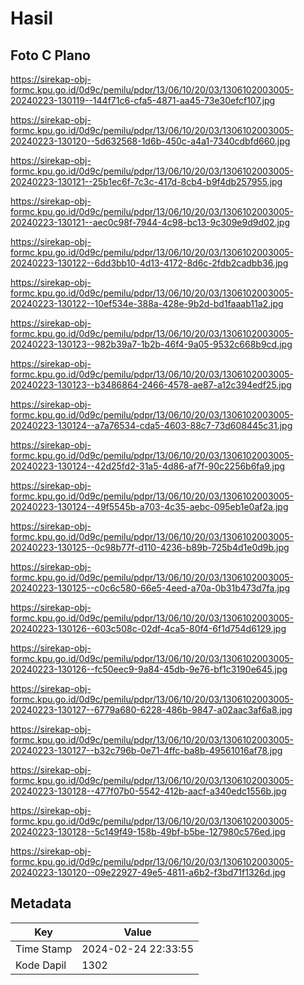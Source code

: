 # Hasil

## Foto C Plano

https://sirekap-obj-formc.kpu.go.id/0d9c/pemilu/pdpr/13/06/10/20/03/1306102003005-20240223-130119--144f71c6-cfa5-4871-aa45-73e30efcf107.jpg

https://sirekap-obj-formc.kpu.go.id/0d9c/pemilu/pdpr/13/06/10/20/03/1306102003005-20240223-130120--5d632568-1d6b-450c-a4a1-7340cdbfd660.jpg

https://sirekap-obj-formc.kpu.go.id/0d9c/pemilu/pdpr/13/06/10/20/03/1306102003005-20240223-130121--25b1ec6f-7c3c-417d-8cb4-b9f4db257955.jpg

https://sirekap-obj-formc.kpu.go.id/0d9c/pemilu/pdpr/13/06/10/20/03/1306102003005-20240223-130121--aec0c98f-7944-4c98-bc13-9c309e9d9d02.jpg

https://sirekap-obj-formc.kpu.go.id/0d9c/pemilu/pdpr/13/06/10/20/03/1306102003005-20240223-130122--6dd3bb10-4d13-4172-8d6c-2fdb2cadbb36.jpg

https://sirekap-obj-formc.kpu.go.id/0d9c/pemilu/pdpr/13/06/10/20/03/1306102003005-20240223-130122--10ef534e-388a-428e-9b2d-bd1faaab11a2.jpg

https://sirekap-obj-formc.kpu.go.id/0d9c/pemilu/pdpr/13/06/10/20/03/1306102003005-20240223-130123--982b39a7-1b2b-46f4-9a05-9532c668b9cd.jpg

https://sirekap-obj-formc.kpu.go.id/0d9c/pemilu/pdpr/13/06/10/20/03/1306102003005-20240223-130123--b3486864-2466-4578-ae87-a12c394edf25.jpg

https://sirekap-obj-formc.kpu.go.id/0d9c/pemilu/pdpr/13/06/10/20/03/1306102003005-20240223-130124--a7a76534-cda5-4603-88c7-73d608445c31.jpg

https://sirekap-obj-formc.kpu.go.id/0d9c/pemilu/pdpr/13/06/10/20/03/1306102003005-20240223-130124--42d25fd2-31a5-4d86-af7f-90c2256b6fa9.jpg

https://sirekap-obj-formc.kpu.go.id/0d9c/pemilu/pdpr/13/06/10/20/03/1306102003005-20240223-130124--49f5545b-a703-4c35-aebc-095eb1e0af2a.jpg

https://sirekap-obj-formc.kpu.go.id/0d9c/pemilu/pdpr/13/06/10/20/03/1306102003005-20240223-130125--0c98b77f-d110-4236-b89b-725b4d1e0d9b.jpg

https://sirekap-obj-formc.kpu.go.id/0d9c/pemilu/pdpr/13/06/10/20/03/1306102003005-20240223-130125--c0c6c580-66e5-4eed-a70a-0b31b473d7fa.jpg

https://sirekap-obj-formc.kpu.go.id/0d9c/pemilu/pdpr/13/06/10/20/03/1306102003005-20240223-130126--603c508c-02df-4ca5-80f4-6f1d754d6129.jpg

https://sirekap-obj-formc.kpu.go.id/0d9c/pemilu/pdpr/13/06/10/20/03/1306102003005-20240223-130126--fc50eec9-9a84-45db-9e76-bf1c3190e645.jpg

https://sirekap-obj-formc.kpu.go.id/0d9c/pemilu/pdpr/13/06/10/20/03/1306102003005-20240223-130127--6779a680-6228-486b-9847-a02aac3af6a8.jpg

https://sirekap-obj-formc.kpu.go.id/0d9c/pemilu/pdpr/13/06/10/20/03/1306102003005-20240223-130127--b32c796b-0e71-4ffc-ba8b-49561016af78.jpg

https://sirekap-obj-formc.kpu.go.id/0d9c/pemilu/pdpr/13/06/10/20/03/1306102003005-20240223-130128--477f07b0-5542-412b-aacf-a340edc1556b.jpg

https://sirekap-obj-formc.kpu.go.id/0d9c/pemilu/pdpr/13/06/10/20/03/1306102003005-20240223-130128--5c149f49-158b-49bf-b5be-127980c576ed.jpg

https://sirekap-obj-formc.kpu.go.id/0d9c/pemilu/pdpr/13/06/10/20/03/1306102003005-20240223-130120--09e22927-49e5-4811-a6b2-f3bd71f1326d.jpg


## Metadata

| Key        | Value               |
| ---------- | ------------------- |
| Time Stamp | 2024-02-24 22:33:55 |
| Kode Dapil | 1302                |



